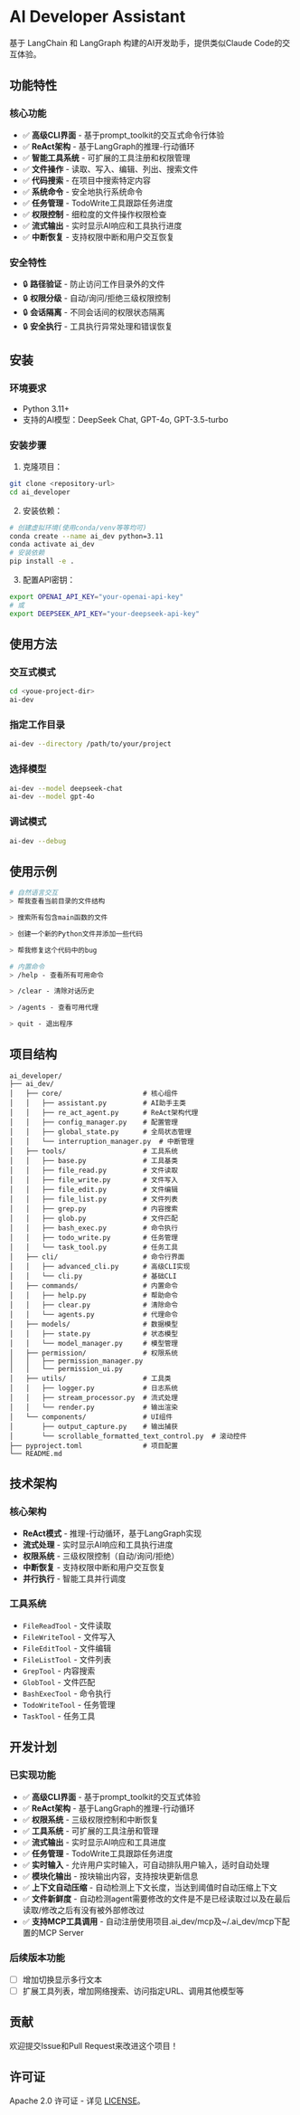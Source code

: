 # AI Developer Assistant

基于 LangChain 和 LangGraph 构建的AI开发助手，提供类似Claude Code的交互体验。

## 功能特性

### 核心功能
- ✅ **高级CLI界面** - 基于prompt_toolkit的交互式命令行体验
- ✅ **ReAct架构** - 基于LangGraph的推理-行动循环
- ✅ **智能工具系统** - 可扩展的工具注册和权限管理
- ✅ **文件操作** - 读取、写入、编辑、列出、搜索文件
- ✅ **代码搜索** - 在项目中搜索特定内容
- ✅ **系统命令** - 安全地执行系统命令
- ✅ **任务管理** - TodoWrite工具跟踪任务进度
- ✅ **权限控制** - 细粒度的文件操作权限检查
- ✅ **流式输出** - 实时显示AI响应和工具执行进度
- ✅ **中断恢复** - 支持权限中断和用户交互恢复

### 安全特性
- 🔒 **路径验证** - 防止访问工作目录外的文件
- 🔒 **权限分级** - 自动/询问/拒绝三级权限控制
- 🔒 **会话隔离** - 不同会话间的权限状态隔离
- 🔒 **安全执行** - 工具执行异常处理和错误恢复

## 安装

### 环境要求
- Python 3.11+
- 支持的AI模型：DeepSeek Chat, GPT-4o, GPT-3.5-turbo

### 安装步骤

1. 克隆项目：
```bash
git clone <repository-url>
cd ai_developer
```

2. 安装依赖：
```bash
# 创建虚拟环境(使用conda/venv等等均可)
conda create --name ai_dev python=3.11
conda activate ai_dev
# 安装依赖
pip install -e .
```

3. 配置API密钥：
```bash
export OPENAI_API_KEY="your-openai-api-key"
# 或
export DEEPSEEK_API_KEY="your-deepseek-api-key"
```

## 使用方法

### 交互式模式
```bash
cd <youe-project-dir>
ai-dev
```

### 指定工作目录
```bash
ai-dev --directory /path/to/your/project
```

### 选择模型
```bash
ai-dev --model deepseek-chat
ai-dev --model gpt-4o
```

### 调试模式
```bash
ai-dev --debug
```

## 使用示例

```bash
# 自然语言交互
> 帮我查看当前目录的文件结构

> 搜索所有包含main函数的文件

> 创建一个新的Python文件并添加一些代码

> 帮我修复这个代码中的bug

# 内置命令
> /help - 查看所有可用命令

> /clear - 清除对话历史

> /agents - 查看可用代理

> quit - 退出程序
```

## 项目结构

```
ai_developer/
├── ai_dev/
│   ├── core/                    # 核心组件
│   │   ├── assistant.py         # AI助手主类
│   │   ├── re_act_agent.py      # ReAct架构代理
│   │   ├── config_manager.py    # 配置管理
│   │   ├── global_state.py      # 全局状态管理
│   │   └── interruption_manager.py  # 中断管理
│   ├── tools/                   # 工具系统
│   │   ├── base.py              # 工具基类
│   │   ├── file_read.py         # 文件读取
│   │   ├── file_write.py        # 文件写入
│   │   ├── file_edit.py         # 文件编辑
│   │   ├── file_list.py         # 文件列表
│   │   ├── grep.py              # 内容搜索
│   │   ├── glob.py              # 文件匹配
│   │   ├── bash_exec.py         # 命令执行
│   │   ├── todo_write.py        # 任务管理
│   │   └── task_tool.py         # 任务工具
│   ├── cli/                     # 命令行界面
│   │   ├── advanced_cli.py      # 高级CLI实现
│   │   └── cli.py               # 基础CLI
│   ├── commands/                # 内置命令
│   │   ├── help.py              # 帮助命令
│   │   ├── clear.py             # 清除命令
│   │   └── agents.py            # 代理命令
│   ├── models/                  # 数据模型
│   │   ├── state.py             # 状态模型
│   │   └── model_manager.py     # 模型管理
│   ├── permission/              # 权限系统
│   │   ├── permission_manager.py
│   │   └── permission_ui.py
│   ├── utils/                   # 工具类
│   │   ├── logger.py            # 日志系统
│   │   ├── stream_processor.py  # 流式处理
│   │   └── render.py            # 输出渲染
│   └── components/              # UI组件
│       ├── output_capture.py    # 输出捕获
│       └── scrollable_formatted_text_control.py  # 滚动控件
├── pyproject.toml               # 项目配置
└── README.md
```

## 技术架构

### 核心架构
- **ReAct模式** - 推理-行动循环，基于LangGraph实现
- **流式处理** - 实时显示AI响应和工具执行进度
- **权限系统** - 三级权限控制（自动/询问/拒绝）
- **中断恢复** - 支持权限中断和用户交互恢复
- **并行执行** - 智能工具并行调度

### 工具系统
- `FileReadTool` - 文件读取
- `FileWriteTool` - 文件写入
- `FileEditTool` - 文件编辑
- `FileListTool` - 文件列表
- `GrepTool` - 内容搜索
- `GlobTool` - 文件匹配
- `BashExecTool` - 命令执行
- `TodoWriteTool` - 任务管理
- `TaskTool` - 任务工具

## 开发计划

### 已实现功能
- ✅ **高级CLI界面** - 基于prompt_toolkit的交互式体验
- ✅ **ReAct架构** - 基于LangGraph的推理-行动循环
- ✅ **权限系统** - 三级权限控制和中断恢复
- ✅ **工具系统** - 可扩展的工具注册和管理
- ✅ **流式输出** - 实时显示AI响应和工具进度
- ✅ **任务管理** - TodoWrite工具跟踪任务进度
- ✅ **实时输入** - 允许用户实时输入，可自动排队用户输入，适时自动处理
- ✅ **模块化输出** - 按块输出内容，支持按块更新信息
- ✅ **上下文自动压缩** - 自动检测上下文长度，当达到阈值时自动压缩上下文
- ✅ **文件新鲜度** - 自动检测agent需要修改的文件是不是已经读取过以及在最后读取/修改之后有没有被外部修改过
- ✅ **支持MCP工具调用** - 自动注册使用项目.ai_dev/mcp及~/.ai_dev/mcp下配置的MCP Server

### 后续版本功能
- [ ] 增加切换显示多行文本
- [ ] 扩展工具列表，增加网络搜索、访问指定URL、调用其他模型等

## 贡献

欢迎提交Issue和Pull Request来改进这个项目！

## 许可证

Apache 2.0 许可证 - 详见 [LICENSE](LICENSE)。